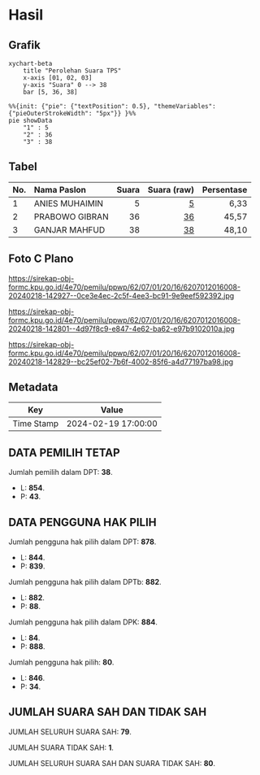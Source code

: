 # Hasil

## Grafik

```mermaid
xychart-beta
    title "Perolehan Suara TPS"
    x-axis [01, 02, 03]
    y-axis "Suara" 0 --> 38
    bar [5, 36, 38]
```

```mermaid
%%{init: {"pie": {"textPosition": 0.5}, "themeVariables": {"pieOuterStrokeWidth": "5px"}} }%%
pie showData
    "1" : 5
    "2" : 36
    "3" : 38
```

## Tabel

| No. | Nama Paslon    | Suara | Suara (raw) | Persentase |
|:--- |:-------------- | -----:| -----------:| ----------:|
| 1   | ANIES MUHAIMIN | 5     | [5][p-1]    | 6,33       |
| 2   | PRABOWO GIBRAN | 36    | [36][p-2]   | 45,57      |
| 3   | GANJAR MAHFUD  | 38    | [38][p-3]   | 48,10      |


[p-1]: https://github.com/gigit-pemilu/pemilu-2024-62-kalimantan-tengah/blob/main/pilpres/hitung-suara/sub/62-kalimantan-tengah/sub/07-seruyan/sub/01-seruyan-hilir/sub/2016-sungai-undang/sub/008-tps/sub/paslon-1.txt
[p-2]: https://github.com/gigit-pemilu/pemilu-2024-62-kalimantan-tengah/blob/main/pilpres/hitung-suara/sub/62-kalimantan-tengah/sub/07-seruyan/sub/01-seruyan-hilir/sub/2016-sungai-undang/sub/008-tps/sub/paslon-2.txt
[p-3]: https://github.com/gigit-pemilu/pemilu-2024-62-kalimantan-tengah/blob/main/pilpres/hitung-suara/sub/62-kalimantan-tengah/sub/07-seruyan/sub/01-seruyan-hilir/sub/2016-sungai-undang/sub/008-tps/sub/paslon-3.txt

## Foto C Plano

https://sirekap-obj-formc.kpu.go.id/4e70/pemilu/ppwp/62/07/01/20/16/6207012016008-20240218-142927--0ce3e4ec-2c5f-4ee3-bc91-9e9eef592392.jpg

https://sirekap-obj-formc.kpu.go.id/4e70/pemilu/ppwp/62/07/01/20/16/6207012016008-20240218-142801--4d97f8c9-e847-4e62-ba62-e97b9102010a.jpg

https://sirekap-obj-formc.kpu.go.id/4e70/pemilu/ppwp/62/07/01/20/16/6207012016008-20240218-142829--bc25ef02-7b6f-4002-85f6-a4d77197ba98.jpg


## Metadata

| Key        | Value               |
| ---------- | ------------------- |
| Time Stamp | 2024-02-19 17:00:00 |


## DATA PEMILIH TETAP

Jumlah pemilih dalam DPT: **38**.
 * L: **854**.
 * P: **43**.

## DATA PENGGUNA HAK PILIH

Jumlah pengguna hak pilih dalam DPT: **878**.
 * L: **844**.
 * P: **839**.

Jumlah pengguna hak pilih dalam DPTb: **882**.
 * L: **882**.
 * P: **88**.

Jumlah pengguna hak pilih dalam DPK: **884**.
 * L: **84**.
 * P: **888**.

Jumlah pengguna hak pilih: **80**.
 * L: **846**.
 * P: **34**.

## JUMLAH SUARA SAH DAN TIDAK SAH

JUMLAH SELURUH SUARA SAH: **79**.

JUMLAH SUARA TIDAK SAH: **1**.

JUMLAH SELURUH SUARA SAH DAN SUARA TIDAK SAH: **80**.


